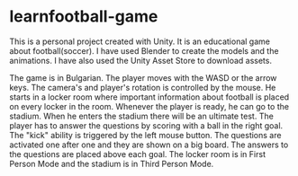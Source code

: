 # learnfootball-game
This is a personal project created with Unity. It is an educational game about football(soccer).
I have used Blender to create the models and the animations. I have also used the Unity Asset Store to download assets.

The game is in Bulgarian. The player moves with the WASD or the arrow keys. The camera's and player's rotation is controlled by the mouse. He starts in a locker room where important information about football is placed on every locker in the room. Whenever the player is ready, he can go to the stadium. When he enters the stadium there will be an ultimate test. The player has to answer the questions by scoring with a ball in the right goal. The "kick" ability is triggered by the left mouse button. The questions are activated one after one and they are shown on a big board. The answers to the questions are placed above each goal. The locker room is in First Person Mode and the stadium is in Third Person Mode.
